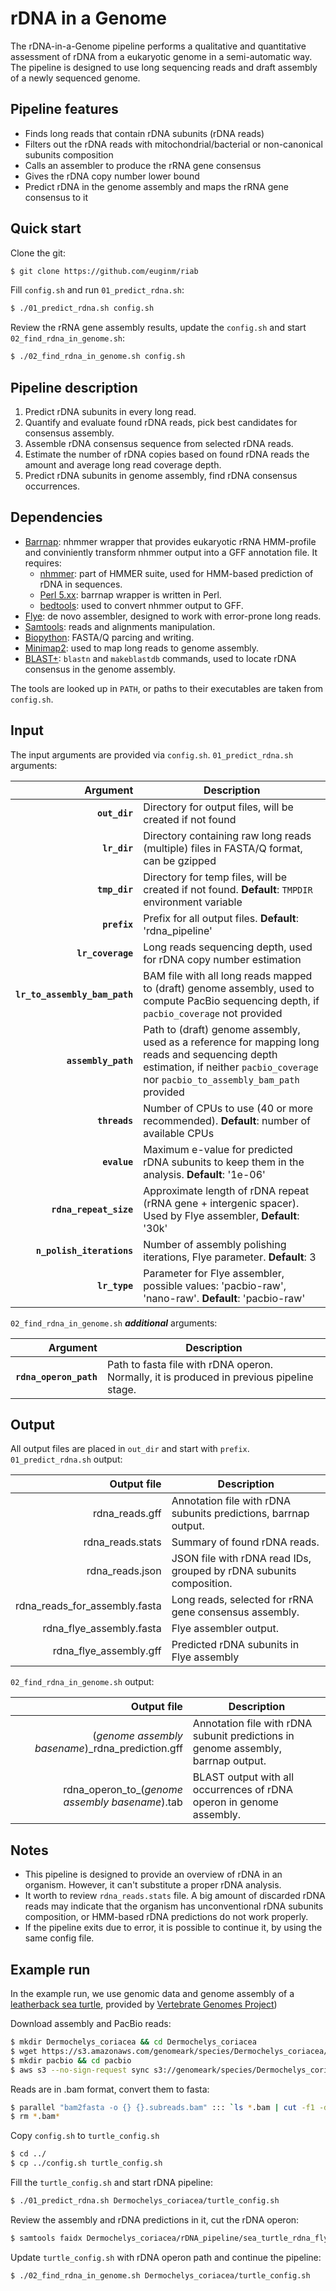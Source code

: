# rDNA in a Genome

The rDNA-in-a-Genome pipeline performs a qualitative and quantitative assessment of rDNA from a eukaryotic genome in a semi-automatic way. The pipeline is designed to use long sequencing reads and draft assembly of a newly sequenced genome.

## Pipeline features
- Finds long reads that contain rDNA subunits (rDNA reads)
- Filters out the rDNA reads with mitochondrial/bacterial or non-canonical subunits composition
- Calls an assembler to produce the rRNA gene consensus
- Gives the rDNA copy number lower bound
- Predict rDNA in the genome assembly and maps the rRNA gene consensus to it

## Quick start
Clone the git:
```sh
$ git clone https://github.com/euginm/riab
```
Fill `config.sh` and run `01_predict_rdna.sh`:
```sh
$ ./01_predict_rdna.sh config.sh
```
Review the rRNA gene assembly results, update the `config.sh` and start `02_find_rdna_in_genome.sh`:
```sh
$ ./02_find_rdna_in_genome.sh config.sh
```
## Pipeline description

1. Predict rDNA subunits in every long read.
2. Quantify and evaluate found rDNA reads, pick best candidates for consensus assembly.
3. Assemble rDNA consensus sequence from selected rDNA reads.
4. Estimate the number of rDNA copies based on found rDNA reads the amount and average long read coverage depth.
5. Predict rDNA subunits in genome assembly, find rDNA consensus occurrences.

## Dependencies
* [Barrnap][barrnap]: nhmmer wrapper that provides eukaryotic rRNA HMM-profile and conviniently transform nhmmer output into a GFF annotation file. It requires:
    * [nhmmer][nhmmer]: part of HMMER suite, used for HMM-based prediction of rDNA in sequences.
    * [Perl 5.xx][perl 5.xx]: barrnap wrapper is written in Perl.
    * [bedtools][bedtools]: used to convert nhmmer output to GFF.
* [Flye][flye]: de novo assembler, designed to work with error-prone long reads. 
* [Samtools][samtools]: reads and alignments manipulation.
* [Biopython][biopython]: FASTA/Q parcing and writing.
* [Minimap2][minimap2]: used to map long reads to genome assembly.
* [BLAST+][BLAST+]: `blastn` and `makeblastdb` commands, used to locate rDNA consensus in the genome assembly.


The tools are looked up in `PATH`, or paths to their executables are taken from `config.sh`.
## Input
The input arguments are provided via `config.sh`.
`01_predict_rdna.sh` arguments:

| Argument | Description |
| ------: | ------ |
| **`out_dir`** | Directory for output files, will be created if not found |
| **`lr_dir`** | Directory containing raw long reads (multiple) files in FASTA/Q format, can be gzipped |
| **`tmp_dir`** | Directory for temp files, will be created if not found. **Default**: `TMPDIR` environment variable |
| **`prefix`** | Prefix for all output files. **Default**: 'rdna_pipeline' |
| **`lr_coverage`** | Long reads sequencing depth, used for rDNA copy number estimation |
| **`lr_to_assembly_bam_path`** | BAM file with all long reads mapped to (draft) genome assembly, used to compute PacBio sequencing depth, if `pacbio_coverage` not provided |
| **`assembly_path`** | Path to (draft) genome assembly, used as a reference for mapping long reads and sequencing depth estimation, if neither `pacbio_coverage` nor `pacbio_to_assembly_bam_path` provided |
| **`threads`** | Number of CPUs to use (40 or more recommended). **Default**: number of available CPUs |
| **`evalue`** | Maximum e-value for predicted rDNA subunits to keep them in the analysis. **Default**: '1e-06' |
| **`rdna_repeat_size`** | Approximate length of rDNA repeat (rRNA gene + intergenic spacer). Used by Flye assembler,  **Default**: '30k' |
| **`n_polish_iterations`** | Number of assembly polishing iterations, Flye parameter. **Default**: 3 |
| **`lr_type`**| Parameter for Flye assembler, possible values: 'pacbio-raw', 'nano-raw'. **Default**: 'pacbio-raw' |

`02_find_rdna_in_genome.sh` ***additional*** arguments:

| Argument | Description |
| ------: | ------ |
| **`rdna_operon_path`** | Path to fasta file with rDNA operon. Normally, it is produced in previous pipeline stage. |

## Output
All output files are placed in `out_dir` and start with `prefix`. `01_predict_rdna.sh` output:

| Output file | Description
| ------: | ------
| rdna_reads.gff | Annotation file with rDNA subunits predictions, barrnap output.
| rdna_reads.stats | Summary of found rDNA reads.
| rdna_reads.json | JSON file with rDNA read IDs, grouped by rDNA subunits composition.
| rdna_reads_for_assembly.fasta | Long reads, selected for rRNA gene consensus assembly.
| rdna_flye_assembly.fasta | Flye assembler output.
| rdna_flye_assembly.gff | Predicted rDNA subunits in Flye assembly
`02_find_rdna_in_genome.sh` output:

| Output file | Description
| ------: | ------
| (*genome assembly basename*)_rdna_prediction.gff | Annotation file with rDNA subunit predictions in genome assembly, barrnap output.
| rdna_operon_to_(*genome assembly basename*).tab | BLAST output with all occurrences of rDNA operon in genome assembly.
## Notes
* This pipeline is designed to provide an overview of rDNA in an organism. However, it can't substitute a proper rDNA analysis.
* It worth to review `rdna_reads.stats` file. A big amount of discarded rDNA reads may indicate that the organism has unconventional rDNA subunits composition, or HMM-based rDNA predictions do not work properly.
* If the pipeline exits due to error, it is possible to continue it, by using the same config file.

## Example run
In the example run, we use genomic data and genome assembly of a [leatherback sea turtle][vgp_turtle], provided by [Vertebrate Genomes Project][vgp]) 

Download assembly and PacBio reads:
```sh
$ mkdir Dermochelys_coriacea && cd Dermochelys_coriacea
$ wget https://s3.amazonaws.com/genomeark/species/Dermochelys_coriacea/rDerCor1/assembly_curated/rDerCor1.pri.cur.20190930.f asta.gz && gunzip rDerCor1.pri.cur.20190930.fasta.gz
$ mkdir pacbio && cd pacbio
$ aws s3 --no-sign-request sync s3://genomeark/species/Dermochelys_coriacea/rDerCor1/genomic_data/pacbio/ . --exclude "*ccs.bam*"
```
Reads are in .bam format, convert them to fasta:
```sh
$ parallel "bam2fasta -o {} {}.subreads.bam" ::: `ls *.bam | cut -f1 -d.`
$ rm *.bam*
```
Copy `config.sh` to `turtle_config.sh`
```sh
$ cd ../
$ cp ../config.sh turtle_config.sh
```
Fill the `turtle_config.sh` and start rDNA pipeline:
```sh
$ ./01_predict_rdna.sh Dermochelys_coriacea/turtle_config.sh
```
Review the assembly and rDNA predictions in it, cut the rDNA operon:
```sh
$ samtools faidx Dermochelys_coriacea/rDNA_pipeline/sea_turtle_rdna_flye_assembly.fasta contig_1:69100-77700 > Dermochelys_coriacea/rDNA_pipeline/sea_turtle_rdna_operon_from_flye_assembly.fasta
```
Update `turtle_config.sh` with rDNA operon path and continue the pipeline:
```sh
$ ./02_find_rdna_in_genome.sh Dermochelys_coriacea/turtle_config.sh
```

[python]: <https://www.python.org/downloads>
[perl 5.XX]: <https://www.perl.org/get.html>
[barrnap]: <https://github.com/tseemann/barrnap>
[samtools]: <https://github.com/samtools/samtools>
[minimap2]: <https://github.com/lh3/minimap2>
[bedtools]: <https://github.com/arq5x/bedtools2/releases>
[nhmmer]: <http://hmmer.org/>
[flye]: <https://github.com/fenderglass/Flye>
[BLAST+]: <ftp://ftp.ncbi.nlm.nih.gov/blast/executables/blast+/LATEST>
[biopython]: <https://biopython.org/wiki/Download>
[vgp_turtle]: <https://vgp.github.io/genomeark/Dermochelys_coriacea>
[vgp]: <https://vertebrategenomesproject.org>
